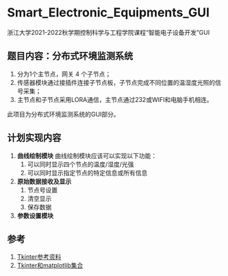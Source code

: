 # Smart_Electronic_Equipments_GUI

浙江大学2021-2022秋学期控制科学与工程学院课程“智能电子设备开发”GUI

## 题目内容：分布式环境监测系统

1. 分为1个主节点，网关 4 个子节点；
2. 传感器模块通过接插件连接子节点板，子节点完成不同位置的温湿度光照的信号采集；
3. 主节点和子节点采用LORA通信，主节点通过232或WIFI和电脑手机相连。

此项目为分布式环境监测系统的GUI部分。

## 计划实现内容

1. **曲线绘制模块**
   曲线绘制模块应该可以实现以下功能：
   1. 可以同时显示四个节点的温度/湿度/光强
   2. 可以同时显示指定节点的特定信息或所有信息
2. **原始数据接收及显示**
   1. 节点号设置
   2. 清空显示
   3. 保存数据
3. **参数设置模块**

## 参考
1. [Tkinter参考资料](https://zhuanlan.zhihu.com/p/75872830?from_voters_page=true&ivk_sa=1024320u)
2. [Tkinter和matplotlib集合](https://blog.csdn.net/qq_27825451/article/details/102457050)